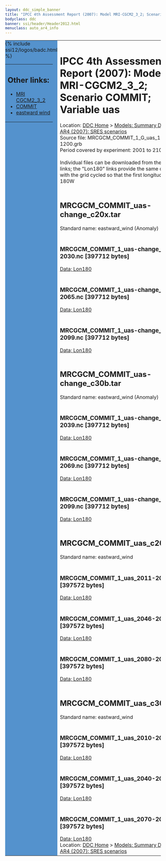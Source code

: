 ```yaml
---
layout: ddc_simple_banner
title: "IPCC 4th Assessment Report (2007): Model MRI-CGCM2_3_2; Scenario COMMIT; Variable uas"
bodyclass: ddc
banner: ssi/header/Header2012.html
menuclass: auto_ar4_info
---
```



<table width="100%" border="0" cellspacing="0" cellpadding="0" style="border-collapse: collapse;">
<tr style="margin:0;padding:0;border:0;">
<td style="margin:0;padding:0;border:0;height:1pt;width:150pt;background:#5492CD;" valign="top" >

<div id="lh-col2" class="auto_ar4_info">
<table class="menumain" bgcolor="#5492CD" cellspacing="0" width="100%" border="0">
<tr><td>
<h2> Other links:</h2>
<ul>
<li><a href="/auto/ar4/model-MRI-CGCM2_3_2.html">MRI<br/>CGCM2_3_2</a></li>
<li><a href="/auto/ar4/scenario-COMMIT.html">COMMIT</a></li>
<li><a href="/auto/ar4/var-eastward_wind.html">eastward wind</a></li>
</ul>
</td></tr>
{% include ssi12/logos/badc.html %}
</table>
</div>
</td>
<td><h1>IPCC 4th Assessment Report (2007): Model MRI-CGCM2_3_2; Scenario COMMIT; Variable uas</h1>

<!-- Breadcrumb1 -->
<div id="breadcrumb1" align="left">
Location: <a href="/index.html">DDC Home</a> > <a href="/sim/gcm_clim/">Models: Summary Data</a>
> <a href="/sim/gcm_clim/SRES_AR4/index.html">AR4 (2007): SRES scenarios</a>
</div>
<!-- End of Breadcrumb1 -->Source file: MRCGCM_COMMIT_1_G_uas_1-1200.grb
<br/>
Period covered by experiment: 2001 to 2100<br/>
<br/>Individual files can be downloaded from the "data" links; the "Lon180" links provide the same data
         with the grid cycled so that the first longitude is 180W<br/>
<br/><h2>MRCGCM_COMMIT_uas-change_c20x.tar</h2>
Standard name: eastward_wind (Anomaly)<br>
<br/><h3>MRCGCM_COMMIT_1_uas-change_2011-2030.nc [397712 bytes]</h3>
<a href="http://apps.ipcc-data.org/cgi-bin/downl/ar4_nc/uas/MRCGCM_COMMIT_1_uas-change_2011-2030.nc">Data; </a><a href="http://apps.ipcc-data.org/cgi-bin/downl/ar4_nc/uas/MRCGCM_COMMIT_1_uas-change_2011-2030.cyto180.nc"> Lon180</a><br/>
<br/><h3>MRCGCM_COMMIT_1_uas-change_2046-2065.nc [397712 bytes]</h3>
<a href="http://apps.ipcc-data.org/cgi-bin/downl/ar4_nc/uas/MRCGCM_COMMIT_1_uas-change_2046-2065.nc">Data; </a><a href="http://apps.ipcc-data.org/cgi-bin/downl/ar4_nc/uas/MRCGCM_COMMIT_1_uas-change_2046-2065.cyto180.nc"> Lon180</a><br/>
<br/><h3>MRCGCM_COMMIT_1_uas-change_2080-2099.nc [397712 bytes]</h3>
<a href="http://apps.ipcc-data.org/cgi-bin/downl/ar4_nc/uas/MRCGCM_COMMIT_1_uas-change_2080-2099.nc">Data; </a><a href="http://apps.ipcc-data.org/cgi-bin/downl/ar4_nc/uas/MRCGCM_COMMIT_1_uas-change_2080-2099.cyto180.nc"> Lon180</a><br/>
<br/><h2>MRCGCM_COMMIT_uas-change_c30b.tar</h2>
Standard name: eastward_wind (Anomaly)<br>
<br/><h3>MRCGCM_COMMIT_1_uas-change_2010-2039.nc [397712 bytes]</h3>
<a href="http://apps.ipcc-data.org/cgi-bin/downl/ar4_nc/uas/MRCGCM_COMMIT_1_uas-change_2010-2039.nc">Data; </a><a href="http://apps.ipcc-data.org/cgi-bin/downl/ar4_nc/uas/MRCGCM_COMMIT_1_uas-change_2010-2039.cyto180.nc"> Lon180</a><br/>
<br/><h3>MRCGCM_COMMIT_1_uas-change_2040-2069.nc [397712 bytes]</h3>
<a href="http://apps.ipcc-data.org/cgi-bin/downl/ar4_nc/uas/MRCGCM_COMMIT_1_uas-change_2040-2069.nc">Data; </a><a href="http://apps.ipcc-data.org/cgi-bin/downl/ar4_nc/uas/MRCGCM_COMMIT_1_uas-change_2040-2069.cyto180.nc"> Lon180</a><br/>
<br/><h3>MRCGCM_COMMIT_1_uas-change_2070-2099.nc [397712 bytes]</h3>
<a href="http://apps.ipcc-data.org/cgi-bin/downl/ar4_nc/uas/MRCGCM_COMMIT_1_uas-change_2070-2099.nc">Data; </a><a href="http://apps.ipcc-data.org/cgi-bin/downl/ar4_nc/uas/MRCGCM_COMMIT_1_uas-change_2070-2099.cyto180.nc"> Lon180</a><br/>
<br/><h2>MRCGCM_COMMIT_uas_c20x.tar</h2>
Standard name: eastward_wind<br>
<br/><h3>MRCGCM_COMMIT_1_uas_2011-2030.nc [397572 bytes]</h3>
<a href="http://apps.ipcc-data.org/cgi-bin/downl/ar4_nc/uas/MRCGCM_COMMIT_1_uas_2011-2030.nc">Data; </a><a href="http://apps.ipcc-data.org/cgi-bin/downl/ar4_nc/uas/MRCGCM_COMMIT_1_uas_2011-2030.cyto180.nc"> Lon180</a><br/>
<br/><h3>MRCGCM_COMMIT_1_uas_2046-2065.nc [397572 bytes]</h3>
<a href="http://apps.ipcc-data.org/cgi-bin/downl/ar4_nc/uas/MRCGCM_COMMIT_1_uas_2046-2065.nc">Data; </a><a href="http://apps.ipcc-data.org/cgi-bin/downl/ar4_nc/uas/MRCGCM_COMMIT_1_uas_2046-2065.cyto180.nc"> Lon180</a><br/>
<br/><h3>MRCGCM_COMMIT_1_uas_2080-2099.nc [397572 bytes]</h3>
<a href="http://apps.ipcc-data.org/cgi-bin/downl/ar4_nc/uas/MRCGCM_COMMIT_1_uas_2080-2099.nc">Data; </a><a href="http://apps.ipcc-data.org/cgi-bin/downl/ar4_nc/uas/MRCGCM_COMMIT_1_uas_2080-2099.cyto180.nc"> Lon180</a><br/>
<br/><h2>MRCGCM_COMMIT_uas_c30b.tar</h2>
Standard name: eastward_wind<br>
<br/><h3>MRCGCM_COMMIT_1_uas_2010-2039.nc [397572 bytes]</h3>
<a href="http://apps.ipcc-data.org/cgi-bin/downl/ar4_nc/uas/MRCGCM_COMMIT_1_uas_2010-2039.nc">Data; </a><a href="http://apps.ipcc-data.org/cgi-bin/downl/ar4_nc/uas/MRCGCM_COMMIT_1_uas_2010-2039.cyto180.nc"> Lon180</a><br/>
<br/><h3>MRCGCM_COMMIT_1_uas_2040-2069.nc [397572 bytes]</h3>
<a href="http://apps.ipcc-data.org/cgi-bin/downl/ar4_nc/uas/MRCGCM_COMMIT_1_uas_2040-2069.nc">Data; </a><a href="http://apps.ipcc-data.org/cgi-bin/downl/ar4_nc/uas/MRCGCM_COMMIT_1_uas_2040-2069.cyto180.nc"> Lon180</a><br/>
<br/><h3>MRCGCM_COMMIT_1_uas_2070-2099.nc [397572 bytes]</h3>
<a href="http://apps.ipcc-data.org/cgi-bin/downl/ar4_nc/uas/MRCGCM_COMMIT_1_uas_2070-2099.nc">Data; </a><a href="http://apps.ipcc-data.org/cgi-bin/downl/ar4_nc/uas/MRCGCM_COMMIT_1_uas_2070-2099.cyto180.nc"> Lon180</a><br/>
<!-- Breadcrumb2 -->
<div id="breadcrumb2" align="left">
Location: <a href="/index.html">DDC Home</a> > <a href="/sim/gcm_clim/">Models: Summary Data</a>
> <a href="/sim/gcm_clim/SRES_AR4/index.html">AR4 (2007): SRES scenarios</a>
</div>
<!-- End of Breadcrumb2 --></td></tr></table>
